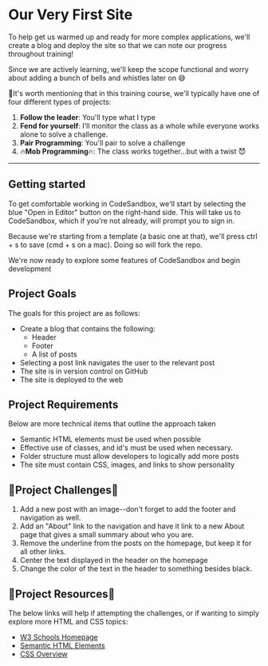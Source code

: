 # Our Very First Site

To help get us warmed up and ready for more complex applications, we'll create a blog and deploy the site so that we can note our progress throughout training!

Since we are actively learning, we'll keep the scope functional and worry about adding a bunch of bells and whistles later on 😅

📝It's worth mentioning that in this training course, we'll typically have one of four different types of projects:

1. **Follow the leader**: You'll type what I type
2. **Fend for yourself**: I'll monitor the class as a whole while everyone works alone to solve a challenge.
3. **Pair Programming**: You'll pair to solve a challenge
4. 🔥**Mob Programming**🔥: The class works together...but with a twist 😈

---

## Getting started

To get comfortable working in CodeSandbox, we'll start by selecting the blue "Open in Editor" button on the right-hand side. This will take us to CodeSandbox, which if you're not already, will prompt you to sign in.

Because we're starting from a template (a basic one at that), we'll press ctrl + s to save (cmd + s on a mac). Doing so will fork the repo. 

We're now ready to explore some features of CodeSandbox and begin development

## Project Goals

The goals for this project are as follows:

* Create a blog that contains the following:
  * Header
  * Footer
  * A list of posts
* Selecting a post link navigates the user to the relevant post
* The site is in version control on GitHub
* The site is deployed to the web

## Project Requirements

Below are more technical items that outline the approach taken

* Semantic HTML elements must be used when possible
* Effective use of classes, and id's must be used when necessary.
* Folder structure must allow developers to logically add more posts
* The site must contain CSS, images, and links to show personality

## 🚨Project Challenges🚨

1. Add a new post with an image--don't forget to add the footer and navigation as well.
2. Add an "About" link to the navigation and have it link to a new About page that gives a small summary about who you are.
3. Remove the underline from the posts on the homepage, but keep it for all other links.
4. Center the text displayed in the header on the homepage
5. Change the color of the text in the header to something besides black.

## 📝Project Resources📝

The below links will help if attempting the challenges, or if wanting to simply explore more HTML and CSS topics:

* [W3 Schools Homepage](https://www.w3schools.com/html/default.asp)
* [Semantic HTML Elements](https://www.w3schools.com/html/html5_semantic_elements.asp)
* [CSS Overview](https://www.w3schools.com/css/default.asp)